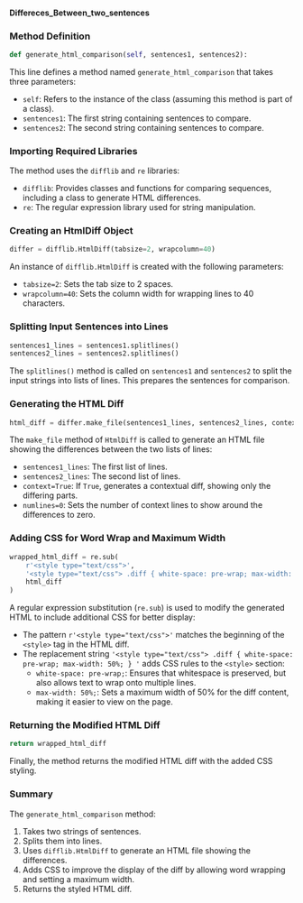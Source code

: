 #### Differeces_Between_two_sentences

### Method Definition
```python
def generate_html_comparison(self, sentences1, sentences2):
```
This line defines a method named `generate_html_comparison` that takes three parameters:
- `self`: Refers to the instance of the class (assuming this method is part of a class).
- `sentences1`: The first string containing sentences to compare.
- `sentences2`: The second string containing sentences to compare.

### Importing Required Libraries
The method uses the `difflib` and `re` libraries:
- `difflib`: Provides classes and functions for comparing sequences, including a class to generate HTML differences.
- `re`: The regular expression library used for string manipulation.

### Creating an HtmlDiff Object
```python
differ = difflib.HtmlDiff(tabsize=2, wrapcolumn=40)
```
An instance of `difflib.HtmlDiff` is created with the following parameters:
- `tabsize=2`: Sets the tab size to 2 spaces.
- `wrapcolumn=40`: Sets the column width for wrapping lines to 40 characters.

### Splitting Input Sentences into Lines
```python
sentences1_lines = sentences1.splitlines()
sentences2_lines = sentences2.splitlines()
```
The `splitlines()` method is called on `sentences1` and `sentences2` to split the input strings into lists of lines. This prepares the sentences for comparison.

### Generating the HTML Diff
```python
html_diff = differ.make_file(sentences1_lines, sentences2_lines, context=True, numlines=0)
```
The `make_file` method of `HtmlDiff` is called to generate an HTML file showing the differences between the two lists of lines:
- `sentences1_lines`: The first list of lines.
- `sentences2_lines`: The second list of lines.
- `context=True`: If `True`, generates a contextual diff, showing only the differing parts.
- `numlines=0`: Sets the number of context lines to show around the differences to zero.

### Adding CSS for Word Wrap and Maximum Width
```python
wrapped_html_diff = re.sub(
    r'<style type="text/css">',
    '<style type="text/css"> .diff { white-space: pre-wrap; max-width: 50%; } ',
    html_diff
)
```
A regular expression substitution (`re.sub`) is used to modify the generated HTML to include additional CSS for better display:
- The pattern `r'<style type="text/css">'` matches the beginning of the `<style>` tag in the HTML diff.
- The replacement string `'<style type="text/css"> .diff { white-space: pre-wrap; max-width: 50%; } '` adds CSS rules to the `<style>` section:
  - `white-space: pre-wrap;`: Ensures that whitespace is preserved, but also allows text to wrap onto multiple lines.
  - `max-width: 50%;`: Sets a maximum width of 50% for the diff content, making it easier to view on the page.

### Returning the Modified HTML Diff
```python
return wrapped_html_diff
```
Finally, the method returns the modified HTML diff with the added CSS styling.

### Summary
The `generate_html_comparison` method:
1. Takes two strings of sentences.
2. Splits them into lines.
3. Uses `difflib.HtmlDiff` to generate an HTML file showing the differences.
4. Adds CSS to improve the display of the diff by allowing word wrapping and setting a maximum width.
5. Returns the styled HTML diff.
